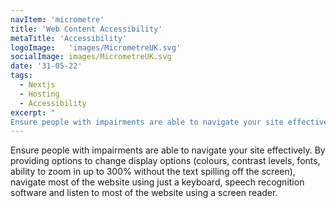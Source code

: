 ```yaml
---
navItem: 'micrometre'
title: 'Web Content Accessibility'
metaTitle: 'Accessibility'
logoImage:   'images/MicrometreUK.svg'
socialImage: images/MicrometreUK.svg
date: '31-05-22'
tags:
  - Nextjs
  - Hosting
  - Accessibility
excerpt: "
Ensure people with impairments are able to navigate your site effectively. "  
---
```


Ensure people with impairments are able to navigate your site effectively. By providing options to change display options (colours, contrast levels, fonts, ability to zoom in up to 300% without the text spilling off the screen), navigate most of the website using just a keyboard, speech recognition software and listen to most of the website using a screen reader.
